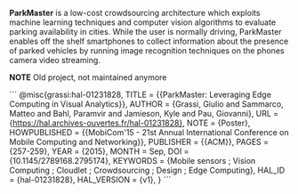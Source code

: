 **ParkMaster** is a low-cost crowdsourcing architecture which exploits machine learning techniques and computer vision algorithms to evaluate parking availability in cities. 
While the user is normally driving, ParkMaster enables off the shelf smartphones to collect information about the presence of parked vehicles by running image recognition techniques on the phones camera video streaming. 


**NOTE** Old project, not maintained anymore


´´´
@misc{grassi:hal-01231828,
  TITLE = {{ParkMaster: Leveraging Edge Computing in Visual Analytics}},
  AUTHOR = {Grassi, Giulio and Sammarco, Matteo and Bahl, Paramvir and Jamieson, Kyle and Pau, Giovanni},
  URL = {https://hal.archives-ouvertes.fr/hal-01231828},
  NOTE = {Poster},
  HOWPUBLISHED = {{MobiCom'15 - 21st Annual International Conference on Mobile Computing and Networking}},
  PUBLISHER = {{ACM}},
  PAGES = {257-259},
  YEAR = {2015},
  MONTH = Sep,
  DOI = {10.1145/2789168.2795174},
  KEYWORDS = {Mobile sensors ; Vision Computing ; Cloudlet ; Crowdsourcing ; Design ; Edge Computing},
  HAL_ID = {hal-01231828},
  HAL_VERSION = {v1},
}
´´´
